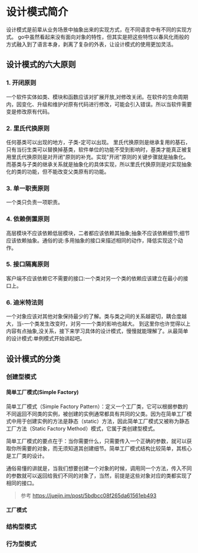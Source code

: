 # 设计模式简介

设计模式是前辈从业务场景中抽象出来的实现方式，在不同语言中有不同的实现方式。
go中虽然看起来没有面向对象的特性，但其实是把这些特性以春风化雨般的方式融入到了语言本身，剥离了复杂的外表，让设计模式的使用更加灵活。

## 设计模式的六大原则

### 1. 开闭原则

一个软件实体如类、模块和函数应该对扩展开放,对修改关闭。在软件的生命周期内，因变化、升级和维护对原有代码进行修改，可能会引入错误。所以当软件需要变是修改原有代码。

### 2. 里氏代换原则

任何基类可以出现的地方，子类-定可以出现。 里氏代换原则是继承复用的基石，只有当衍生类可以替换掉基类，软件单位的功能不受到影响时，基类才能真正被复用里氏代换原则是对开闭"原则的补充。实现"开闭"原则的关键步骤就是抽象化。而基类与子类的继承关系就是抽象化的具体实现，所以里氏代换原则是对实现抽象化的类的功能，但不能改变父类原有的功能。

### 3. 单一职责原则

一个类只负责一项职责。

### 4. 依赖倒置原则

高层模块不应该依赖低层模块，二者都应该依赖其抽象;抽象不应该依赖细节;细节应该依赖抽象。通俗的说:多用抽象的接口来描述相同的动作，降低实现这个动作。

### 5. 接口隔离原则

客户端不应该依赖它不需要的接口:一个类对另一个类的依赖应该建立在最小的接口上。

### 6. 迪米特法则

一个对象应该对其他对象保持最少的了解。类与类之间的关系越密切，耦合度越大，当-一个类发生改变时，对另一一个类的影响也越大。
到这里你也许觉得以上内容有点抽象,没关系，接下来学习具体的设计模式，慢慢就能理解了。从最简单的设计模式:单例模式开始讲起吧。

## 设计模式的分类

### 创建型模式

#### 简单工厂模式(Simple Factory)

简单工厂模式（Simple Factory Pattern）：定义一个工厂类，它可以根据参数的不同返回不同类的实例，被创建的实例通常都具有共同的父类。因为在简单工厂模式中用于创建实例的方法是静态（static）方法，因此简单工厂模式又被称为静态工厂方法（Static Factory Method）模式，它属于类创建型模式。

简单工厂模式的要点在于：当你需要什么，只需要传入一个正确的参数，就可以获取你所需要的对象，而无须知道其创建细节。简单工厂模式结构比较简单，其核心是工厂类的设计。

通俗易懂的讲就是，当我们想要创建一个对象的时候，调用同一个方法，传入不同的参数就可以返回给我们不同的对象了，当然，前提是这些对象对应的类都实现了相同的接口。

> 参考 https://juejin.im/post/5bdbcc08f265da61561eb493

#### 工厂模式

### 结构型模式

### 行为型模式